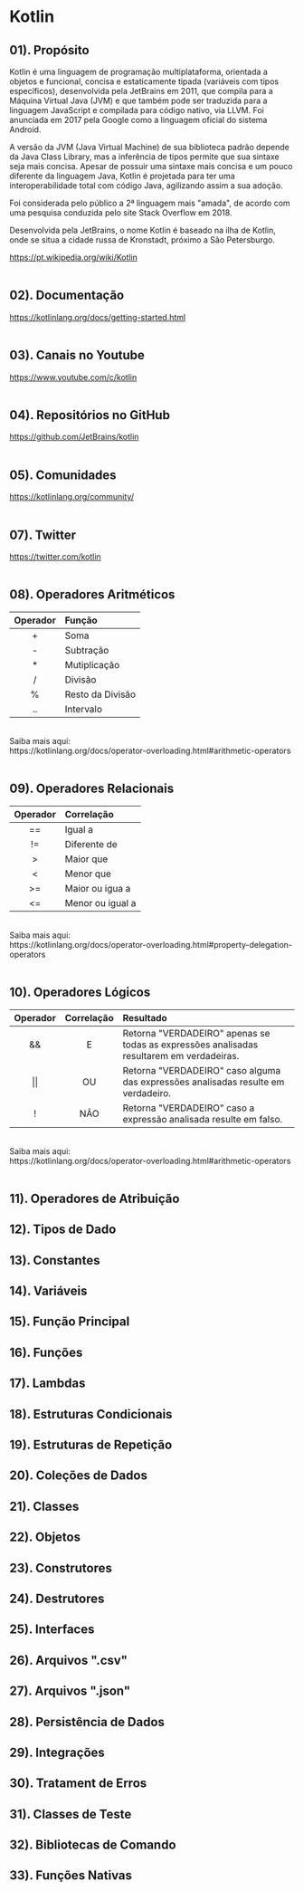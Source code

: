 # Kotlin

## 01). Propósito
Kotlin é uma linguagem de programação multiplataforma, orientada a objetos e funcional, concisa e estaticamente tipada (variáveis com tipos específicos), desenvolvida pela JetBrains em 2011, que compila para a Máquina Virtual Java (JVM) e que também pode ser traduzida para a linguagem JavaScript e compilada para código nativo, via LLVM. Foi anunciada em 2017 pela Google como a linguagem oficial do sistema Android.

A versão da JVM (Java Virtual Machine) de sua biblioteca padrão depende da Java Class Library, mas a inferência de tipos permite que sua sintaxe seja mais concisa. Apesar de possuir uma sintaxe mais concisa e um pouco diferente da linguagem Java, Kotlin é projetada para ter uma interoperabilidade total com código Java, agilizando assim a sua adoção.

Foi considerada pelo público a 2ª linguagem mais "amada", de acordo com uma pesquisa conduzida pelo site Stack Overflow em 2018.

Desenvolvida pela JetBrains, o nome Kotlin é baseado na ilha de Kotlin, onde se situa a cidade russa de Kronstadt, próximo a São Petersburgo.

https://pt.wikipedia.org/wiki/Kotlin
</br></br>


## 02). Documentação

https://kotlinlang.org/docs/getting-started.html
</br></br>


## 03). Canais no Youtube

https://www.youtube.com/c/kotlin
</br></br>


## 04). Repositórios no GitHub


https://github.com/JetBrains/kotlin
</br></br>


## 05). Comunidades

https://kotlinlang.org/community/
</br></br>


## 07). Twitter

https://twitter.com/kotlin
</br></br>


## 08). Operadores Aritméticos

| Operador | Função            |
|:--------:|:------------------|
|    +     | Soma              |
|    -     | Subtração         |
|    *     | Mutiplicação      |
|    /     | Divisão           |
|    %     | Resto da Divisão  |
|    ..    | Intervalo         |
</br>
Saiba mais aqui: </br>
https://kotlinlang.org/docs/operator-overloading.html#arithmetic-operators
</br></br>


## 09). Operadores Relacionais

| Operador | Correlação        |
|:--------:|:------------------|
|    ==    | Igual a           |
|    !=    | Diferente de      |
|    >     | Maior que         |
|    <     | Menor que         |
|    >=    | Maior ou igua a   |
|    <=    | Menor ou igual a  |
</br>
Saiba mais aqui: </br>
https://kotlinlang.org/docs/operator-overloading.html#property-delegation-operators
</br></br>


## 10). Operadores Lógicos

| Operador | Correlação        | Resultado                                                                                 |
|:--------:|:-----------------:|:------------------------------------------------------------------------------------------|
|    &&    | E                 | Retorna "VERDADEIRO" apenas se todas as expressões analisadas resultarem em verdadeiras.  |
|    \|\|  | OU                | Retorna "VERDADEIRO" caso alguma das expressões analisadas resulte em verdadeiro.         | 
|    !     | NÂO               | Retorna "VERDADEIRO" caso a expressão analisada resulte em falso.                         |
</br>
Saiba mais aqui: </br>
https://kotlinlang.org/docs/operator-overloading.html#arithmetic-operators
</br></br>

## 11). Operadores de Atribuição

## 12). Tipos de Dado

## 13). Constantes

## 14). Variáveis

## 15). Função Principal

## 16). Funções

## 17). Lambdas

## 18). Estruturas Condicionais

## 19). Estruturas de Repetição

## 20). Coleções de Dados

## 21). Classes

## 22). Objetos

## 23). Construtores

## 24). Destrutores

## 25). Interfaces

## 26). Arquivos ".csv"

## 27). Arquivos ".json"

## 28). Persistência de Dados

## 29). Integrações

## 30). Tratament de Erros

## 31). Classes de Teste

## 32). Bibliotecas de Comando

## 33). Funções Nativas

